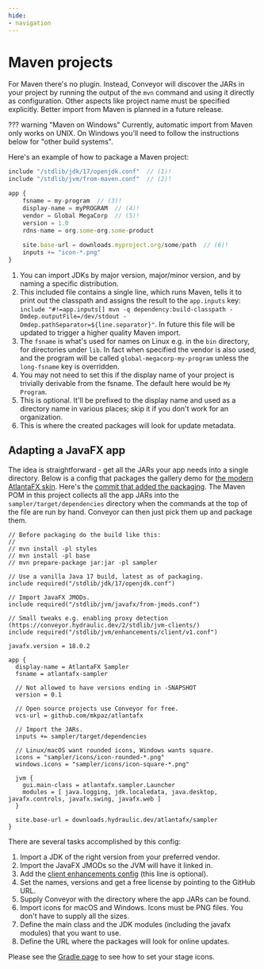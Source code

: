```yaml
---
hide:
- navigation
---
```


# Maven projects

For Maven there's no plugin. Instead, Conveyor will discover the JARs in your project by running the output of the `mvn` command and using it directly as configuration. Other aspects like project name must be specified explicitly. Better import from Maven is planned in a future release.

??? warning "Maven on Windows"
    Currently, automatic import from Maven only works on UNIX. On Windows you'll need to follow the instructions below for "other build systems".

Here's an example of how to package a Maven project:

```javascript title="conveyor.conf" linenums="1"
include "/stdlib/jdk/17/openjdk.conf"  // (1)!
include "/stdlib/jvm/from-maven.conf"  // (2)!

app {
    fsname = my-program  // (3)!
    display-name = myPROGRAM  // (4)!
    vendor = Global MegaCorp  // (5)!
    version = 1.0
    rdns-name = org.some-org.some-product
    
    site.base-url = downloads.myproject.org/some/path  // (6)!
    inputs += "icon-*.png"
}
```

1. You can import JDKs by major version, major/minor version, and by naming a specific distribution.
2. This included file contains a single line, which runs Maven, tells it to print out the classpath and assigns the result to the `app.inputs` key: `include "#!=app.inputs[] mvn -q dependency:build-classpath -Dmdep.outputFile=/dev/stdout -Dmdep.pathSeparator=${line.separator}"`. In future this file will be updated to trigger a higher quality Maven import.
3. The `fsname` is what's used for names on Linux e.g. in the `bin` directory, for directories under `lib`. In fact when specified the vendor is also used, and the program will be called `global-megacorp-my-program` unless the `long-fsname` key is overridden.
4. You may not need to set this if the display name of your project is trivially derivable from the fsname. The default here would be `My Program`.
5. This is optional. It'll be prefixed to the display name and used as a directory name  in various places; skip it if you don't work for an organization.
6. This is where the created packages will look for update metadata.

## Adapting a JavaFX app

The idea is straightforward - get all the JARs your app needs into a single directory. Below is a config that packages the gallery demo for [the modern AtlantaFX skin](https://github.com/hydraulic-software/atlantafx). Here's the [commit that added the packaging](https://github.com/hydraulic-software/atlantafx/commit/c1246ce1c377814a80d908bfd16a8d1aab600f03). The Maven POM in this project collects all the app JARs into the `sampler/target/dependencies` directory when the commands at the top of the file are run by hand. Conveyor can then just pick them up and package them.

```
// Before packaging do the build like this:
//
// mvn install -pl styles
// mvn install -pl base
// mvn prepare-package jar:jar -pl sampler

// Use a vanilla Java 17 build, latest as of packaging.
include required("/stdlib/jdk/17/openjdk.conf")

// Import JavaFX JMODs.
include required("/stdlib/jvm/javafx/from-jmods.conf")

// Small tweaks e.g. enabling proxy detection (https://conveyor.hydraulic.dev/2/stdlib/jvm-clients/)
include required("/stdlib/jvm/enhancements/client/v1.conf")

javafx.version = 18.0.2

app {
  display-name = AtlantaFX Sampler
  fsname = atlantafx-sampler

  // Not allowed to have versions ending in -SNAPSHOT
  version = 0.1

  // Open source projects use Conveyor for free.
  vcs-url = github.com/mkpaz/atlantafx
  
  // Import the JARs.
  inputs += sampler/target/dependencies

  // Linux/macOS want rounded icons, Windows wants square.
  icons = "sampler/icons/icon-rounded-*.png"
  windows.icons = "sampler/icons/icon-square-*.png"

  jvm {
    gui.main-class = atlantafx.sampler.Launcher
    modules = [ java.logging, jdk.localedata, java.desktop, javafx.controls, javafx.swing, javafx.web ]
  }

  site.base-url = downloads.hydraulic.dev/atlantafx/sampler
}
```

There are several tasks accomplished by this config:

1. Import a JDK of the right version from your preferred vendor.
2. Import the JavaFX JMODs so the JVM will have it linked in.
3. Add the [client enhancements config](../stdlib/jvm-clients.md) (this line is optional).
4. Set the names, versions and get a free license by pointing to the GitHub URL.
5. Supply Conveyor with the directory where the app JARs can be found.
6. Import icons for macOS and Windows. Icons must be PNG files. You don't have to supply all the sizes.
7. Define the main class and the JDK modules (including the javafx modules) that you want to use.
8. Define the URL where the packages will look for online updates.

Please see the [Gradle page](2-gradle.md#adapting-a-javafx-app) to see how to set your stage icons.
